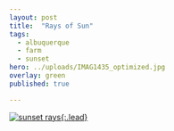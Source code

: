 ```yaml
---
layout: post
title:  "Rays of Sun"
tags:
  - albuquerque
  - farm
  - sunset
hero: ../uploads/IMAG1435_optimized.jpg
overlay: green
published: true

---
```


[![sunset rays](../uploads/IMAG1435_optimized.jpg){:.lead}](../uploads/IMAG1435.jpg)